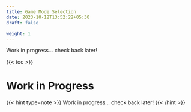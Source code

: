 ```yaml
---
title: Game Mode Selection
date: 2023-10-12T13:52:22+05:30
draft: false

weight: 1
---
```


Work in progress... check back later!

{{< toc >}}

# Work in Progress

{{< hint type=note >}}
Work in progress... check back later!
{{< /hint >}}
